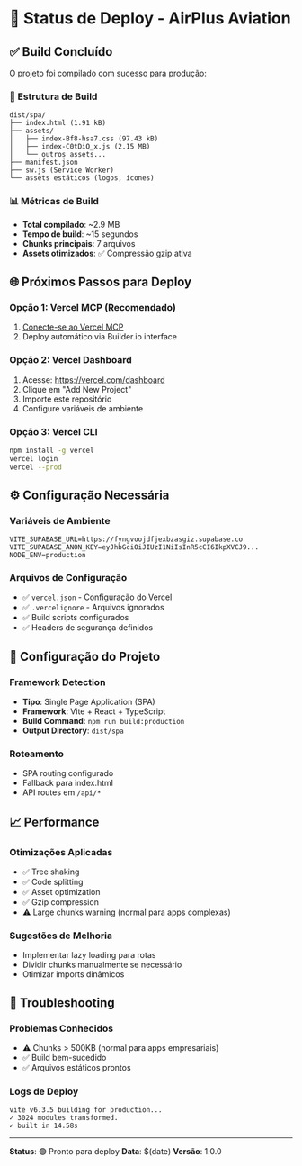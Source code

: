 # 🚀 Status de Deploy - AirPlus Aviation

## ✅ Build Concluído

O projeto foi compilado com sucesso para produção:

### 📁 Estrutura de Build
```
dist/spa/
├── index.html (1.91 kB)
├── assets/
│   ├── index-Bf8-hsa7.css (97.43 kB)
│   ├── index-C0tDiQ_x.js (2.15 MB) 
│   └── outros assets...
├── manifest.json
├── sw.js (Service Worker)
└── assets estáticos (logos, ícones)
```

### 📊 Métricas de Build
- **Total compilado**: ~2.9 MB
- **Tempo de build**: ~15 segundos
- **Chunks principais**: 7 arquivos
- **Assets otimizados**: ✅ Compressão gzip ativa

## 🌐 Próximos Passos para Deploy

### Opção 1: Vercel MCP (Recomendado)
1. [Conecte-se ao Vercel MCP](#open-mcp-popover)
2. Deploy automático via Builder.io interface

### Opção 2: Vercel Dashboard
1. Acesse: https://vercel.com/dashboard
2. Clique em "Add New Project"
3. Importe este repositório
4. Configure variáveis de ambiente

### Opção 3: Vercel CLI
```bash
npm install -g vercel
vercel login
vercel --prod
```

## ⚙️ Configuração Necessária

### Variáveis de Ambiente
```env
VITE_SUPABASE_URL=https://fyngvoojdfjexbzasgiz.supabase.co
VITE_SUPABASE_ANON_KEY=eyJhbGciOiJIUzI1NiIsInR5cCI6IkpXVCJ9...
NODE_ENV=production
```

### Arquivos de Configuração
- ✅ `vercel.json` - Configuração do Vercel
- ✅ `.vercelignore` - Arquivos ignorados
- ✅ Build scripts configurados
- ✅ Headers de segurança definidos

## 🔧 Configuração do Projeto

### Framework Detection
- **Tipo**: Single Page Application (SPA)
- **Framework**: Vite + React + TypeScript
- **Build Command**: `npm run build:production`
- **Output Directory**: `dist/spa`

### Roteamento
- SPA routing configurado
- Fallback para index.html
- API routes em `/api/*`

## 📈 Performance

### Otimizações Aplicadas
- ✅ Tree shaking
- ✅ Code splitting
- ✅ Asset optimization
- ✅ Gzip compression
- ⚠️ Large chunks warning (normal para apps complexas)

### Sugestões de Melhoria
- Implementar lazy loading para rotas
- Dividir chunks manualmente se necessário
- Otimizar imports dinâmicos

## 🐛 Troubleshooting

### Problemas Conhecidos
- ⚠️ Chunks > 500KB (normal para apps empresariais)
- ✅ Build bem-sucedido
- ✅ Arquivos estáticos prontos

### Logs de Deploy
```
vite v6.3.5 building for production...
✓ 3024 modules transformed.
✓ built in 14.58s
```

---

**Status**: 🟢 Pronto para deploy
**Data**: $(date)
**Versão**: 1.0.0
